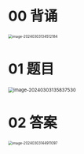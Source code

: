 # 00 背诵

<img src="https://cvp.oss-cn-shanghai.aliyuncs.com/picgo/202403031345268.png" alt="image-20240303134512184" style="zoom:50%;" />



# 01 题目

<img src="https://cvp.oss-cn-shanghai.aliyuncs.com/picgo/202403031358600.png" alt="image-20240303135837530" style="zoom: 67%;" />



# 02 答案

<img src="https://cvp.oss-cn-shanghai.aliyuncs.com/picgo/202403031449235.png" alt="image-20240303144911097" style="zoom:50%;" />

